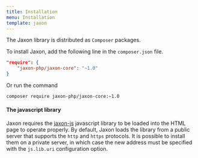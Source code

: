```yaml
---
title: Installation
menu: Installation
template: jaxon
---
```


The Jaxon library is distributed as `Composer` packages.

To install Jaxon, add the following line in the `composer.json` file.
```json
"require": {
    "jaxon-php/jaxon-core": "~1.0"
}
```

Or run the command
```bash
composer require jaxon-php/jaxon-core:~1.0
```

#### The javascript library

Jaxon requires the [jaxon-js](https://github.com/jaxon-php/jaxon-js) javascript library to be loaded into the HTML page to operate properly.
By default, Jaxon loads the library from a public server that supports the `http` and `https` protocols.
It is possible to install them on a private server, in which case the new address must be specified with the `js.lib.uri` configuration option.
